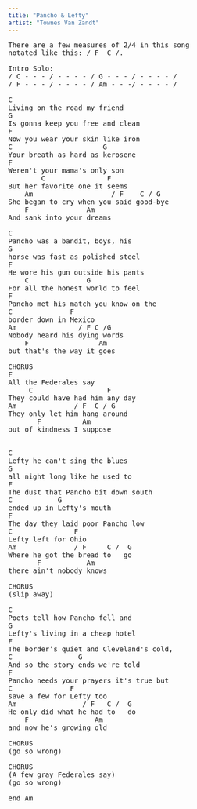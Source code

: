 ```yaml
---
title: "Pancho & Lefty"
artist: "Townes Van Zandt"
---
```

<pre>
There are a few measures of 2/4 in this song
notated like this: / F  C /.
 
Intro Solo:
/ C - - - / - - - - / G - - - / - - - - /
/ F - - - / - - - - / Am - - -/ - - - - /
 
C
Living on the road my friend
G
Is gonna keep you free and clean
F
Now you wear your skin like iron
C                      G
Your breath as hard as kerosene
F
Weren't your mama's only son
        C               F
But her favorite one it seems
    Am                	 / F	C / G
She began to cry when you said good-bye
    F              Am 
And sank into your dreams
 
C
Pancho was a bandit, boys, his
G
horse was fast as polished steel
F
He wore his gun outside his pants
    C              G
For all the honest world to feel
F
Pancho met his match you know on the
C              F
border down in Mexico
Am               / F C /G
Nobody heard his dying words
    F                 Am
but that's the way it goes
 
CHORUS
F
All the Federales say 
     C                  F
They could have had him any day
Am              / F  C / G
They only let him hang around
       F          Am
out of kindness I suppose


C
Lefty he can't sing the blues
G
all night long like he used to
F
The dust that Pancho bit down south
C           G
ended up in Lefty's mouth
F
The day they laid poor Pancho low
C               F
Lefty left for Ohio
Am              / F     C /  G
Where he got the bread to   go
       F           Am
there ain't nobody knows
 
CHORUS
(slip away)

C
Poets tell how Pancho fell and
G
Lefty's living in a cheap hotel
F
The border’s quiet and Cleveland's cold,
C                G
And so the story ends we're told
F
Pancho needs your prayers it's true but
C              F
save a few for Lefty too
Am                / F   C /  G
He only did what he had to   do
    F                Am
and now he's growing old

CHORUS
(go so wrong)

CHORUS
(A few gray Federales say)
(go so wrong)

end Am
</pre>
